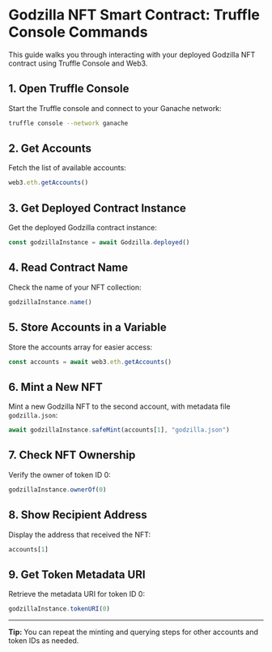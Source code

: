 
# Godzilla NFT Smart Contract: Truffle Console Commands

This guide walks you through interacting with your deployed Godzilla NFT contract using Truffle Console and Web3.

## 1. Open Truffle Console
Start the Truffle console and connect to your Ganache network:

```bash
truffle console --network ganache
```

## 2. Get Accounts
Fetch the list of available accounts:

```js
web3.eth.getAccounts()
```

## 3. Get Deployed Contract Instance
Get the deployed Godzilla contract instance:

```js
const godzillaInstance = await Godzilla.deployed()
```

## 4. Read Contract Name
Check the name of your NFT collection:

```js
godzillaInstance.name()
```

## 5. Store Accounts in a Variable
Store the accounts array for easier access:

```js
const accounts = await web3.eth.getAccounts()
```

## 6. Mint a New NFT
Mint a new Godzilla NFT to the second account, with metadata file `godzilla.json`:

```js
await godzillaInstance.safeMint(accounts[1], "godzilla.json")
```

## 7. Check NFT Ownership
Verify the owner of token ID 0:

```js
godzillaInstance.ownerOf(0)
```

## 8. Show Recipient Address
Display the address that received the NFT:

```js
accounts[1]
```

## 9. Get Token Metadata URI
Retrieve the metadata URI for token ID 0:

```js
godzillaInstance.tokenURI(0)
```

---
**Tip:** You can repeat the minting and querying steps for other accounts and token IDs as needed.